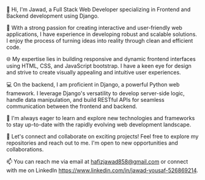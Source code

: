 👋 Hi, I'm Jawad, a Full Stack Web Developer specializing in Frontend and Backend development using Django.

💼 With a strong passion for creating interactive and user-friendly web applications, I have experience in developing robust and scalable solutions. I enjoy the process of turning ideas into reality through clean and efficient code.

🌐 My expertise lies in building responsive and dynamic frontend interfaces using HTML, CSS, and JavaScript bootstrap. I have a keen eye for design and strive to create visually appealing and intuitive user experiences.

💻 On the backend, I am proficient in Django, a powerful Python web framework. I leverage Django's versatility to develop server-side logic, handle data manipulation, and build RESTful APIs for seamless communication between the frontend and backend.

🚀 I'm always eager to learn and explore new technologies and frameworks to stay up-to-date with the rapidly evolving web development landscape.

🌟 Let's connect and collaborate on exciting projects! Feel free to explore my repositories and reach out to me. I'm open to new opportunities and collaborations.

📫 You can reach me via email at hafizjawad858@gmail.com or connect with me on LinkedIn https://www.linkedin.com/in/jawad-yousaf-526869214.



<!---
SheikhJawad/SheikhJawad is a ✨ special ✨ repository because its `README.md` (this file) appears on your GitHub profile.
You can click the Preview link to take a look at your changes.
--->
